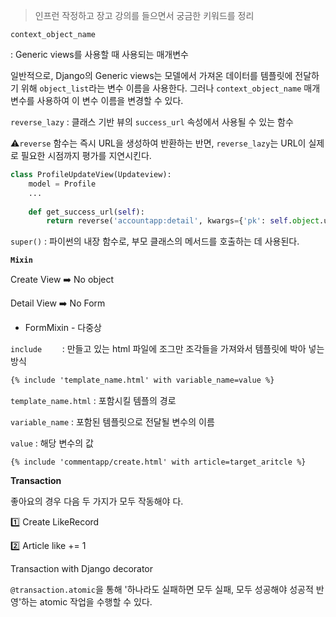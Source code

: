 > 인프런 작정하고 장고 강의를 들으면서 궁금한 키워드를 정리



`context_object_name` 

: Generic views를 사용할 때 사용되는 매개변수

일반적으로, Django의 Generic views는 모델에서 가져온 데이터를 템플릿에 전달하기 위해 `object_list`라는 변수 이름을 사용한다. 그러나 `context_object_name` 매개변수를 사용하여 이 변수 이름을 변경할 수 있다.



`reverse_lazy` : 클래스 기반 뷰의 `success_url` 속성에서 사용될 수 있는 함수

⚠️`reverse` 함수는 즉시 URL을 생성하여 반환하는 반면, `reverse_lazy`는 URL이 실제로 필요한 시점까지 평가를 지연시킨다.

```python
class ProfileUpdateView(Updateview):
    model = Profile
    ...
    
    def get_success_url(self):
        return reverse('accountapp:detail', kwargs={'pk': self.object.user.pk})
```





`super()` : 파이썬의 내장 함수로, 부모 클래스의 메서드를 호출하는 데 사용된다.



**`Mixin`**

Create View ➡️ No object

Detail View ➡️ No Form

- FormMixin - 다중상



`include	` : 만들고 있는 html 파일에 조그만 조각들을 가져와서 템플릿에 박아 넣는 방식

```html
{% include 'template_name.html' with variable_name=value %}
```

`template_name.html` : 포함시킬 템플의 경로

`variable_name` : 포함된 템플릿으로 전달될 변수의 이름

`value` : 해당 변수의 값

`{% include 'commentapp/create.html' with article=target_aritcle %}`



**Transaction**

좋아요의 경우 다음 두 가지가 모두 작동해야 다.

1️⃣ Create LikeRecord

2️⃣ Article like += 1



Transaction with Django decorator

`@transaction.atomic`을 통해 '하나라도 실패하면 모두 실패, 모두 성공해야 성공적 반영'하는 atomic 작업을 수행할 수 있다.



